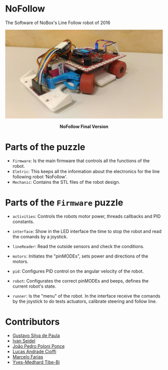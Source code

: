 # NoFollow
The Software of NoBox's Line Follow robot of 2016
<div style="align=middle"><img src ="https://github.com/Project-Neon/NoFollow/blob/master/NoFollow.png" /></div>

<p align="center";> <b>NoFollow Final Version</b> </p>

# Parts of the puzzle

* `Firmware`: Is the main firmware that controls all the functions of the robot.
* `Eletric`: This keeps all the information about the electronics for the line following robot ‘NoFollow’.
* `Mechanic`: Contains the STL files of the robot design.

# Parts of the `Firmware` puzzle

* `activities`: Controls the robots motor power, threads callbacks and PID constants.

* `interface`: Show in the LED interface the time to stop the robot and read the comands by a joystick.

* `lineReader`: Read the outside sensors and check the conditions.

* `motors`: Initiates the "pinMODEs", sets power and directions of the motors.

* `pid`: Configures PID control on the angular
velocity of the robot.

* `robot`: Configurates the correct pinMODEs and beeps, defines the current robot's state.

* `runner`: Is the "menu" of the robot. In the interface receive the comands by the joystick to do tests actuators, calibrate steering and follow line.


# Contributors
* [Gustavo Silva de Paula](https://github.com/Gustavo-dPaula)
* [Ivan Seidel](http://github.com/ivanseidel)
* [João Pedro Poloni Ponce](https://github.com/JoaoPedroPP)
* [Lucas Andrade Cioffi](https://github.com/lacioffi)
* [Marcelo Farias](https://github.com/MarceloFariaz)
* [Yves-Medhard Tibe-Bi](https://github.com/yvesmedhard)
